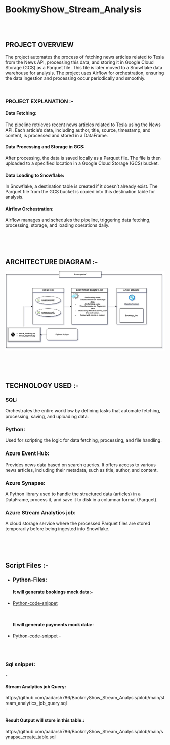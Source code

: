 # BookmyShow_Stream_Analysis


  <br>
  <br>
   

## PROJECT OVERVIEW

The project automates the process of fetching news articles related to Tesla from the News API, processing this data, and storing it in Google Cloud Storage (GCS) as a Parquet file. This file is later moved to a Snowflake data warehouse for analysis. The project uses Airflow for orchestration, ensuring the data ingestion and processing occur periodically and smoothly.

 <br>




### PROJECT EXPLANATION :-  


#### Data Fetching: 
The pipeline retrieves recent news articles related to Tesla using the News API. Each article’s data, including author, title, source, timestamp, and content, is processed and stored in a DataFrame.

#### Data Processing and Storage in GCS:

After processing, the data is saved locally as a Parquet file.
The file is then uploaded to a specified location in a Google Cloud Storage (GCS) bucket.

#### Data Loading to Snowflake:

In Snowflake, a destination table is created if it doesn’t already exist.
The Parquet file from the GCS bucket is copied into this destination table for analysis.

#### Airflow Orchestration:
Airflow manages and schedules the pipeline, triggering data fetching, processing, storage, and loading operations daily.

  
  
  
   
   
      


     

  










<br>
<br>
<br>

## ARCHITECTURE DIAGRAM :-

![Project Architecture](BookmyShow_Architecture.png)  










<br>
<br>
<br>

## TECHNOLOGY USED :-

<h3>SQL:</h3>

Orchestrates the entire workflow by defining tasks that automate fetching, processing, saving, and uploading data.


<h3>Python:</h3>

Used for scripting the logic for data fetching, processing, and file handling.

<h3>Azure Event Hub:</h3> 


Provides news data based on search queries. It offers access to various news articles, including their metadata, such as title, author, and content.


<h3>Azure Synapse:</h3>

A Python library used to handle the structured data (articles) in a DataFrame, process it, and save it to disk in a columnar format (Parquet).


<h3>Azure Stream Analytics job:</h3>

A cloud storage service where the processed Parquet files are stored temporarily before being ingested into Snowflake.



<br>
<br>
<br>



## Script Files  :-
* <h3>Python-Files: </h3>
  <h4>It will generate bookings mock data:-</h4>
- [Python-code-snippet](mock_bookings.py)

  </br>
  <h4>It will generate payments mock data:-</h4>
- [Python-code-snippet](mock_payments.py) - 


 </br>
 </br>
 
  <h3>Sql snippet:</h3>
   - <h4>Stream Analytics job Query:</h4>
  https://github.com/aadarsh786/BookmyShow_Stream_Analysis/blob/main/stream_analytics_job_query.sql
   </br>
   - <h4>Result Output will store in this table.:</h4>
  https://github.com/aadarsh786/BookmyShow_Stream_Analysis/blob/main/synapse_create_table.sql
  
  
  

  </br>
  </br>

  







